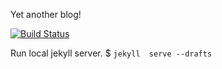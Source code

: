 Yet another blog!

[![Build Status](https://travis-ci.org/vipulkrsingh/vipulkrsingh.github.io.svg?branch=master)](https://travis-ci.org/vipulkrsingh/vipulkrsingh.github.io)

Run local jekyll server.
$ `jekyll  serve --drafts` 